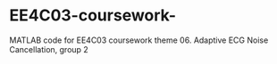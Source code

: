 # EE4C03-coursework-
MATLAB code for EE4C03 coursework theme 06. Adaptive ECG Noise Cancellation, group 2
